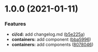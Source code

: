 # 1.0.0 (2021-01-11)


### Features

* **ci/cd:** add changelog.md ([b5e225a](https://github.com/zhangzhengsmiling/react-ssr-demo/commit/b5e225a98f3f2a3ecce1b7d1b6e68cd5a5299d7d))
* **containers:** add component ([bba5996](https://github.com/zhangzhengsmiling/react-ssr-demo/commit/bba5996729aada302dd576098f3297ecfe903710))
* **containers:** add components ([8078046](https://github.com/zhangzhengsmiling/react-ssr-demo/commit/8078046665c07b2209e647b2d4adb64c324736c5))



